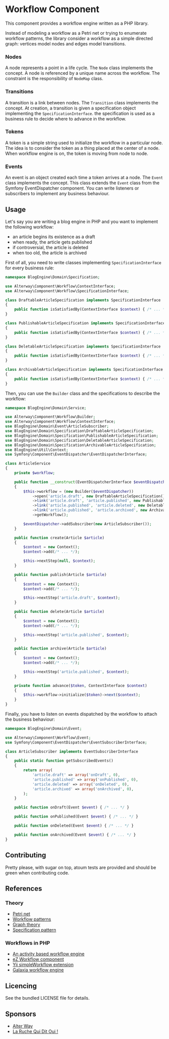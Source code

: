 # Workflow Component

This component provides a workflow engine written as a PHP library.

Instead of modeling a workflow as a Petri net or trying to enumerate workflow patterns, the library consider a workflow as a simple directed graph: vertices model nodes and edges model transitions.

### Nodes

A node represents a point in a life cycle.
The `Node` class implements the concept.
A node is referenced by a unique name across the workflow.
The constraint is the responsibility of `NodeMap` class.

### Transitions

A transition is a link between nodes.
The `Transition` class implements the concept.
At creation, a transition is given a specification object implementing the `SpecificationInterface`.
the specification is used as a business rule to decide where to advance in the workflow.

### Tokens

A token is a simple string used to initialize the workflow in a particular node.
The idea is to consider the token as a thing placed at the center of a node.
When workflow engine is on, the token is moving from node to node.

### Events

An event is an object created each time a token arrives at a node.
The `Event` class implements the concept.
This class extends the `Event` class from the Symfony EventDispatcher component.
You can write listeners or subscribers to implement any business behaviour.

## Usage

Let's say you are writing a blog engine in PHP and you want to implement the following workflow:
* an article begins its existence as a draft
* when ready, the article gets published
* if controversial, the article is deleted
* when too old, the article is archived

First of all, you need to write classes implementing `SpecificationInterface` for every business rule:
```php
namespace BlogEngine\Domain\Specification;

use Alterway\Component\Workflow\ContextInterface;
use Alterway\Component\Workflow\SpecificationInterface;

class DraftableArticleSpecification implements SpecificationInterface
{
    public function isSatisfiedBy(ContextInterface $context) { /* ... */ }
}

class PublishableArticleSpecification implements SpecificationInterface
{
    public function isSatisfiedBy(ContextInterface $context) { /* ... */ }
}

class DeletableArticleSpecification implements SpecificationInterface
{
    public function isSatisfiedBy(ContextInterface $context) { /* ... */ }
}

class ArchivableArticleSpecification implements SpecificationInterface
{
    public function isSatisfiedBy(ContextInterface $context) { /* ... */ }
}
```

Then, you can use the `Builder` class and the specifications to describe the workflow:
```php
namespace BlogEngine\Domain\Service;

use Alterway\Component\Workflow\Builder;
use Alterway\Component\Workflow\ContextInterface;
use BlogEngine\Domain\Event\ArticleSubscriber;
use BlogEngine\Domain\Specification\DraftableArticleSpecification;
use BlogEngine\Domain\Specification\PublishableArticleSpecification;
use BlogEngine\Domain\Specification\DeletableArticleSpecification;
use BlogEngine\Domain\Specification\ArchivableArticleSpecification;
use BlogEngine\Util\Context;
use Symfony\Component\EventDispatcher\EventDispatcherInterface;

class ArticleService
{
    private $workflow;

    public function __construct(EventDispatcherInterface $eventDispatcher)
    {
        $this->workflow = (new Builder($eventDispatcher))
            ->open('article.draft', new DraftableArticleSpecification())
            ->link('article.draft', 'article.published', new PublishableArticleSpecification())
            ->link('article.published', 'article.deleted', new DeletableArticleSpecification())
            ->link('article.published', 'article.archived', new ArchivableArticleSpecification())
            ->getWorkflow();

        $eventDispatcher->addSubscriber(new ArticleSubscriber());
    }

    public function create(Article $article)
    {
        $context = new Context();
        $context->add(/* ... */);

        $this->nextStep(null, $context);
    }

    public function publish(Article $article)
    {
        $context = new Context();
        $context->add(/* ... */);

        $this->nextStep('article.draft', $context);
    }

    public function delete(Article $article)
    {
        $context = new Context();
        $context->add(/* ... */);

        $this->nextStep('article.published', $context);
    }

    public function archive(Article $article)
    {
        $context = new Context();
        $context->add(/* ... */);

        $this->nextStep('article.published', $context);
    }

    private function advance($token, ContextInterface $context)
    {
        $this->workflow->initialize($token)->next($context);
    }
}
```

Finally, you have to listen on events dispatched by the workflow to attach the business behaviour:
```php
namespace BlogEngine\Domain\Event;

use Alterway\Component\Workflow\Event;
use Symfony\Component\EventDispatcher\EventSubscriberInterface;

class ArticleSubscriber implements EventSubscriberInterface
{
    public static function getSubscribedEvents()
    {
        return array(
            'article.draft' => array('onDraft', 0),
            'article.published' => array('onPublished', 0),
            'article.deleted' => array('onDeleted', 0),
            'article.archived' => array('onArchived', 0),
        );
    }

    public function onDraft(Event $event) { /* ... */ }

    public function onPublished(Event $event) { /* ... */ }

    public function onDeleted(Event $event) { /* ... */ }

    public function onArchived(Event $event) { /* ... */ }
}
```

## Contributing

Pretty please, with sugar on top, atoum tests are provided and should be green when contributing code.

## References

### Theory

* [Petri net](http://en.wikipedia.org/wiki/Petri_net)
* [Workflow patterns](http://www.workflowpatterns.com/)
* [Graph theory](http://en.wikipedia.org/wiki/Graph_theory)
* [Specification pattern](http://en.wikipedia.org/wiki/Specification_pattern)

### Workflows in PHP

* [An activity based workflow engine](http://www.tonymarston.net/php-mysql/workflow.html)
* [eZ Workflow component](http://www.ezcomponents.org/docs/api/latest/introduction_Workflow.html)
* [Yii simpleWorkflow extension](http://www.yiiframework.com/extension/simpleworkflow/)
* [Galaxia workflow engine](http://workflow.tikiwiki.org/tiki-index.php?page=homepage)

## Licencing

See the bundled LICENSE file for details.

## Sponsors

* [Alter Way](http://www.alterway.fr)
* [La Ruche Qui Dit Oui !](http://www.laruchequiditoui.fr)
